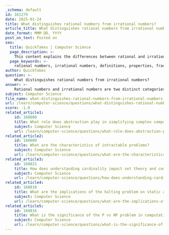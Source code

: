 ```yaml
---
_schema: default
id: 161279
date: 2025-01-24
title: What distinguishes rational numbers from irrational numbers?
article_title: What distinguishes rational numbers from irrational numbers?
date_format: MMM DD, YYYY
post_on_text: Posted on
seo:
  title: QuickTakes | Computer Science
  page_description: >-
    This content explains the differences between rational and irrational numbers, including their definitions, decimal representations, properties, and how they are represented on the number line.
  page_keywords: >-
    rational numbers, irrational numbers, definitions, properties, fractions, decimal representation, non-terminating, non-repeating, examples, number line
author: QuickTakes
question: >-
    What distinguishes rational numbers from irrational numbers?
answer: >-
    Rational numbers and irrational numbers are two distinct categories of real numbers, and they can be differentiated based on their definitions and properties.\n\n1. **Definition**:\n   - **Rational Numbers**: A rational number is any number that can be expressed in the form of a fraction $\frac{p}{q}$, where $p$ and $q$ are integers and $q \neq 0$. This means that rational numbers can be represented as ratios of two integers. Examples include $ \frac{1}{2}, -\frac{3}{4}, 0.3 $ (which can be written as $ \frac{3}{10} $), and $6$ (which can be expressed as $ \frac{6}{1} $).\n   \n   - **Irrational Numbers**: An irrational number, on the other hand, cannot be expressed as a simple fraction. This means that it cannot be written in the form $\frac{p}{q}$ for any integers $p$ and $q$. The decimal representation of irrational numbers is non-terminating and non-repeating. Examples include $\sqrt{2}$, $\pi$, and $e$.\n\n2. **Decimal Representation**:\n   - Rational numbers can either terminate (like $0.5$) or repeat (like $0.333...$). \n   - Irrational numbers have decimal expansions that neither terminate nor repeat. For instance, the decimal expansion of $\pi$ is approximately $3.14159...$ and continues infinitely without repeating.\n\n3. **Properties**:\n   - The sum or product of two rational numbers is always a rational number. For example, adding $ \frac{1}{2} $ and $ \frac{1}{3} $ results in $ \frac{5}{6} $, which is rational.\n   - However, the sum or product of two irrational numbers may not necessarily be irrational. For example, \(\sqrt{2} + (-\sqrt{2}) = 0\), which is rational.\n\n4. **Number Line**:\n   - On the number line, rational numbers are dense, meaning between any two rational numbers, there exists another rational number. Irrational numbers fill in the gaps between rational numbers, ensuring that every point on the number line corresponds to a real number.\n\nIn summary, the primary distinction between rational and irrational numbers lies in their ability to be expressed as fractions of integers, with rational numbers fitting this criterion and irrational numbers not being able to do so.
subject: Computer Science
file_name: what-distinguishes-rational-numbers-from-irrational-numbers.md
url: /learn/computer-science/questions/what-distinguishes-rational-numbers-from-irrational-numbers
score: -1.0
related_article1:
    id: 160800
    title: What role does abstraction play in simplifying complex computing problems?
    subject: Computer Science
    url: /learn/computer-science/questions/what-role-does-abstraction-play-in-simplifying-complex-computing-problems
related_article2:
    id: 160809
    title: What are the characteristics of intractable problems?
    subject: Computer Science
    url: /learn/computer-science/questions/what-are-the-characteristics-of-intractable-problems
related_article3:
    id: 160821
    title: How does understanding cardinality impact set theory and computability?
    subject: Computer Science
    url: /learn/computer-science/questions/how-does-understanding-cardinality-impact-set-theory-and-computability
related_article4:
    id: 160810
    title: What are the implications of the halting problem on static and dynamic analysis?
    subject: Computer Science
    url: /learn/computer-science/questions/what-are-the-implications-of-the-halting-problem-on-static-and-dynamic-analysis
related_article5:
    id: 160816
    title: What is the significance of the P vs NP problem in computational theory?
    subject: Computer Science
    url: /learn/computer-science/questions/what-is-the-significance-of-the-p-vs-np-problem-in-computational-theory
---
```


&nbsp;